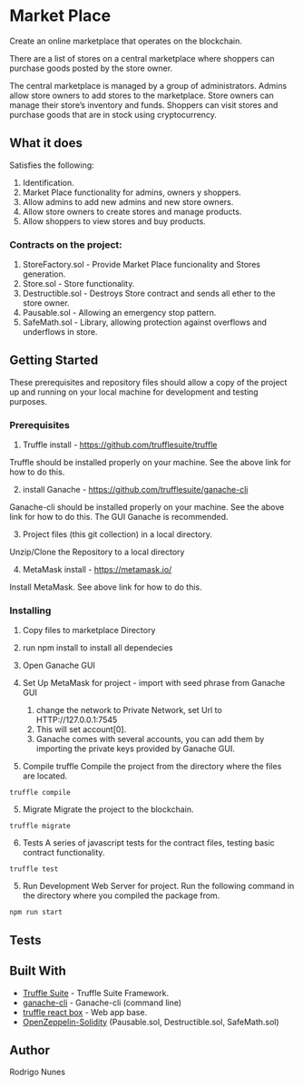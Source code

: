 # Market Place

Create an online marketplace that operates on the blockchain.

There are a list of stores on a central marketplace where shoppers can purchase goods posted by the store owner.

The central marketplace is managed by a group of administrators. Admins allow store owners to add stores to the marketplace. Store owners can manage their store’s inventory and funds. Shoppers can visit stores and purchase goods that are in stock using cryptocurrency.


## What it does

Satisfies the following:

1. Identification.  
2. Market Place functionality for admins, owners y shoppers.
3. Allow admins to add new admins and new store owners.
4. Allow store owners to create stores and manage products.
5. Allow shoppers to view stores and buy products.  


### Contracts on the project:

1. StoreFactory.sol - Provide Market Place funcionality and Stores generation.
2. Store.sol - Store functionality.
3. Destructible.sol - Destroys Store contract and sends all ether to the store owner.
4. Pausable.sol - Allowing an emergency stop pattern.
5. SafeMath.sol - Library, allowing protection against overflows and underflows in store.


## Getting Started

These prerequisites and repository files should allow a copy of the project up and running on your local machine for development and testing purposes.

### Prerequisites

1. Truffle install - https://github.com/trufflesuite/truffle

Truffle should be installed properly on your machine.   See the above link for how to do this.

2. install Ganache - https://github.com/trufflesuite/ganache-cli

Ganache-cli should be installed properly on your machine.  See the above link for how to do this.  The GUI Ganache is recommended.

3. Project files (this git collection) in a local directory.

Unzip/Clone the Repository to a local directory

4. MetaMask install - https://metamask.io/

Install MetaMask. See above link for how to do this.

### Installing

1. Copy files to marketplace Directory

2. run npm install to install all dependecies

3. Open Ganache GUI

3. Set Up MetaMask for project -
    import with seed phrase from Ganache GUI
    1. change the network to Private Network, set Url to HTTP://127.0.0.1:7545
    2. This will set account[0].
    3. Ganache comes with several accounts, you can add them by importing the private keys provided by Ganache GUI.

4. Compile truffle
Compile the project from the directory where the files are located.

```
truffle compile
```

5. Migrate
Migrate the project to the blockchain.
```
truffle migrate
```

6. Tests
A series of javascript tests for the contract files, testing basic contract functionality.

```
truffle test
```

5. Run Development Web Server for project.
Run the following command in the directory where you compiled the package from.

```
npm run start
```


## Tests

## Built With

* [Truffle Suite](https://truffleframework.com) - Truffle Suite Framework.
* [ganache-cli](https://github.com/trufflesuite/ganache-cli) - Ganache-cli (command line)
* [truffle react box](https://github.com/truffle-box/react-box) - Web app base.
* [OpenZeppelin-Solidity](https://github.com/OpenZeppelin/openzeppelin-solidity) (Pausable.sol, Destructible.sol, SafeMath.sol)

## Author
Rodrigo Nunes
